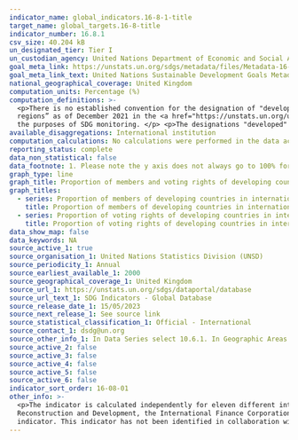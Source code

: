 ```yaml
---
indicator_name: global_indicators.16-8-1-title
target_name: global_targets.16-8-title
indicator_number: 16.8.1
csv_size: 40.204 kB
un_designated_tier: Tier I
un_custodian_agency: United Nations Department of Economic and Social Affairs (DESA)/Financing for Development Office (FFDO)
goal_meta_link: https://unstats.un.org/sdgs/metadata/files/Metadata-16-08-01.pdf
goal_meta_link_text: United Nations Sustainable Development Goals Metadata (PDF 1.3 MB)
national_geographical_coverage: United Kingdom
computation_units: Percentage (%)
computation_definitions: >-
  <p>There is no established convention for the designation of "developed" and "developing" countries or areas in the United Nations system. The aggregation across all institutions is currently done according to the “historical” classification of “Developed regions” and “Developing
  regions” as of December 2021 in the <a href="https://unstats.un.org/unsd/methodology/m49/"> United Nations M49 statistical standard </a>. The removal of this classification from the M49 standard at the end of 2021 makes it more urgent to reach agreement on how to define these terms for
  the purposes of SDG monitoring. </p> <p>The designations "developed" and developing" are intended for statistical convenience and do not necessarily express a judgement about the stage reached by a particular country or area in the development process.</p>
available_disaggregations: International institution
computation_calculations: No calculations were performed in the data acquisition of this indicator as appropriate data was readily avaiable in the final format specified by this indicator
reporting_status: complete
data_non_statistical: false
data_footnote: 1. Please note the y axis does not always go to 100% for ease of visualisation.
graph_type: line
graph_title: Proportion of members and voting rights of developing countries in international organisations
graph_titles:
  - series: Proportion of members of developing countries in international organizations, by organization
    title: Proportion of members of developing countries in international organizations, by organization (%)
  - series: Proportion of voting rights of developing countries in international organizations, by organization
    title: Proportion of voting rights of developing countries in international organizations, by organization (%)
data_show_map: false
data_keywords: NA
source_active_1: true
source_organisation_1: United Nations Statistics Division (UNSD)
source_periodicity_1: Annual
source_earliest_available_1: 2000
source_geographical_coverage_1: United Kingdom
source_url_1: https://unstats.un.org/sdgs/dataportal/database
source_url_text_1: SDG Indicators - Global Database
source_release_date_1: 15/05/2023
source_next_release_1: See source link
source_statistical_classification_1: Official - International
source_contact_1: dsdg@un.org
source_other_info_1: In Data Series select 10.6.1. In Geographic Areas select United Kingdom of Great Britain and Northern Ireland.
source_active_2: false
source_active_3: false
source_active_4: false
source_active_5: false
source_active_6: false
indicator_sort_order: 16-08-01
other_info: >-
  <p>The indicator is calculated independently for eleven different international institutions - The United Nations General Assembly, the United Nations Security Council, the United Nations Economic and Social Council, the International Monetary Fund, the International Bank for
  Reconstruction and Development, the International Finance Corporation, the African Development Bank, the Asian Development Bank, the Inter-American Development Bank, the World Trade Organisation, and the Financial Stability Board. </p> Data follows the UN specification for this
  indicator. This indicator has not been identified in collaboration with topic experts.
---
```

